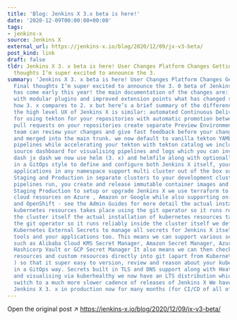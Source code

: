 ```yaml
---
title: 'Blog: Jenkins X 3.x beta is here!'
date: '2020-12-09T00:00:00+00:00'
tags:
- jenkins-x
source: Jenkins X
external_url: https://jenkins-x.io/blog/2020/12/09/jx-v3-beta/
post_kind: link
draft: false
tldr: Jenkins X 3. x beta is here! User Changes Platform Changes Getting started Final
  thoughts I’m super excited to announce the 3.
summary: 'Jenkins X 3. x beta is here! User Changes Platform Changes Getting started
  Final thoughts I’m super excited to announce the 3. 0 beta of Jenkins X! Christmas
  has come early this year! the main documentation of the changes are: the new architecture
  with modular plugins and improved extension points what has changed since 3. x started
  how 3. x compares to 2. x but here’s a brief summary of the differences: As a user
  the high level UX of Jenkins X is similar: automated Continuous Delivery pipelines
  for using tekton for your repositories with automatic promotion between your environments
  pull requests on your repositories create separate Preview Environments where your
  team can review your changes and give fast feedback before your changes are approved
  and merged into the main trunk. we now default to vanilla tekton YAML for defining
  pipelines while accelerating your tekton with tekton catalog we include an open
  source dashboard for visualising pipelines and logs which you can invoke via: jx
  dash jx dash we now use helm (3. x) and helmfile along with optionally kustomize
  in a GitOps style to define and configure both Jenkins X itself, your tools and
  applications in any namespace support multi cluster out of the box so you can keep
  Staging and Production in separate clusters to your development cluster where your
  pipelines run, you create and release immutable container images and other artifacts.
  Staging Production to setup or upgrade Jenkins X we use terraform to setup your
  cloud resources on Azure , Amazon or Google while also supporting on-premises, minkube
  and OpenShift - see the Admin Guides for more detail the actual installation of
  kubernetes resources takes place using the git operator so it runs reliably inside
  the cluster itself the actual installation of kubernetes resources takes place using
  the git operator so it runs reliably inside the cluster itself we default to using
  Kubernetes External Secrets to manage all secrets for Jenkins X itself, development
  tools and your applications too. This means we can support various secret backends
  such as Alibaba Cloud KMS Secret Manager, Amazon Secret Manager, Azure Key Vault,
  Hashicorp Vault or GCP Secret Manager It also means we can then check in all kubernetes
  resources and custom resources directly into git (apart from Kubernetes Secrets
  ) so that it super easy to version, review and reason about your kubernetes resources
  in a GitOps way. Secrets built in TLS and DNS support along with Heath reporting
  and visualising via kuberhealthy we now have an LTS distribution which lets you
  switch to a much more slower cadence of releases of Jenkins X We have been using
  Jenkins X 3. x in production now for many months (for CI/CD of all of the 3.'
---
```

Open the original post ↗ https://jenkins-x.io/blog/2020/12/09/jx-v3-beta/
